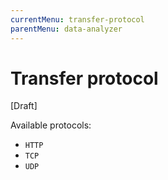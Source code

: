 ```yaml
---
currentMenu: transfer-protocol
parentMenu: data-analyzer
---
```


# Transfer protocol

[Draft]

Available protocols:
* `HTTP`
* `TCP`
* `UDP`